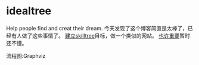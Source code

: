 # idealtree
Help people find and creat their dream.
今天发现了这个博客简直是太棒了，已经有人做了这些事情了。
[建立skilltree](http://www.dungeonsanddevelopers.com/)目标，做一个类似的网站。
[也许重要](https://channel9.msdn.com/Browse/AllContent)暂时还不懂。

流程图:Graphviz

